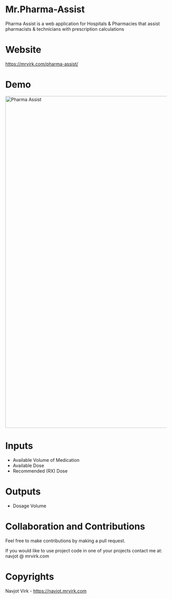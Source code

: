 # Mr.Pharma-Assist
Pharma Assist is a web application for Hospitals &amp; Pharmacies that assist pharmacists &amp; technicians with prescription calculations

# Website
https://mrvirk.com/pharma-assist/

# Demo
<img width="1037" alt="Pharma Assist" src="https://github.com/Mrvirk-com/Mr.Pharma-Assist/assets/5924811/d81bf1ac-aed9-4b36-96f2-3d235dcbaa59">


# Inputs
- Available Volume of Medication
- Available Dose 
- Recommended (RX) Dose

# Outputs
- Dosage Volume

# Collaboration and Contributions
Feel free to make contributions by making a pull request.

If you would like to use project code in one of your projects contact me at: navjot @ mrvirk.com

# Copyrights
Navjot Virk - https://navjot.mrvirk.com

